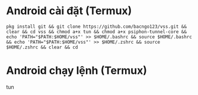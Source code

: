 # Android cài đặt (Termux)

    pkg install git && git clone https://github.com/bacngo123/vss.git && clear && cd vss && chmod a+x tun && chmod a+x psiphon-tunnel-core && echo 'PATH="$PATH:$HOME/vss"' >> $HOME/.bashrc && source $HOME/.bashrc && echo 'PATH="$PATH:$HOME/vss"' >> $HOME/.zshrc && source $HOME/.zshrc && clear && cd

# Android chạy lệnh (Termux)
tun
